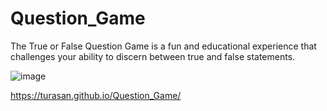 # Question_Game
The True or False Question Game is a fun and educational experience that challenges your ability to discern between true and false statements.

![image](https://github.com/Turasan/Question_Game/assets/93330785/7b5cfacd-0e4c-414e-8481-11e652db4d67)

https://turasan.github.io/Question_Game/
